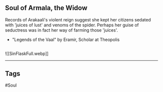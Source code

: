## Soul of Armala, the Widow
Records of Arakaali's violent reign suggest she kept her citizens
sedated with 'juices of lust' and venoms of the spider. Perhaps her
guise of seductress was in fact her way of farming those 'juices'.
- "Legends of the Vaal" by Eramir, Scholar at Theopolis

##
![[SinFlaskFull.webp]]

---
## Tags
#Soul